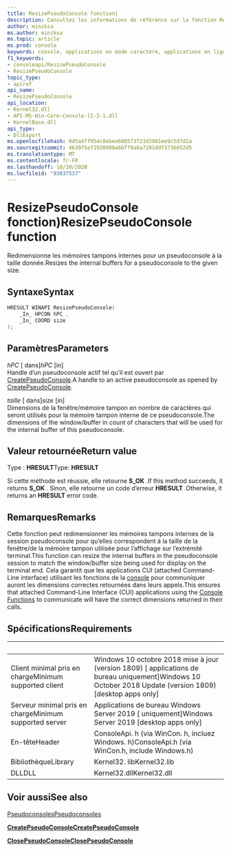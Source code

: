 ```yaml
---
title: ResizePseudoConsole fonction)
description: Consultez les informations de référence sur la fonction ResizePseudoConsole, qui redimensionne les mémoires tampons internes pour un pseudoconsole à la taille donnée.
author: miniksa
ms.author: miniksa
ms.topic: article
ms.prod: console
keywords: console, applications en mode caractère, applications en ligne de commande, applications Terminal Server, API console, conpty, pseudoconsole
f1_keywords:
- consoleapi/ResizePseudoConsole
- ResizePseudoConsole
topic_type:
- apiref
api_name:
- ResizePseudoConsole
api_location:
- Kernel32.dll
- API-MS-Win-Core-Console-l1-2-1.dll
- KernelBase.dll
api_type:
- DllExport
ms.openlocfilehash: 0d5a4ff954c8ebea688573f23d3981ee9c5d7d2a
ms.sourcegitcommit: 463975e71920908a6bff9a6a7291ddf3736652d5
ms.translationtype: MT
ms.contentlocale: fr-FR
ms.lasthandoff: 10/30/2020
ms.locfileid: "93037537"
---
```

# <a name="resizepseudoconsole-function"></a><span data-ttu-id="91e51-104">ResizePseudoConsole fonction)</span><span class="sxs-lookup"><span data-stu-id="91e51-104">ResizePseudoConsole function</span></span>

<span data-ttu-id="91e51-105">Redimensionne les mémoires tampons internes pour un pseudoconsole à la taille donnée.</span><span class="sxs-lookup"><span data-stu-id="91e51-105">Resizes the internal buffers for a pseudoconsole to the given size.</span></span>

## <a name="syntax"></a><span data-ttu-id="91e51-106">Syntaxe</span><span class="sxs-lookup"><span data-stu-id="91e51-106">Syntax</span></span>

```C
HRESULT WINAPI ResizePseudoConsole(
    _In_ HPCON hPC ,
    _In_ COORD size
);
```

## <a name="parameters"></a><span data-ttu-id="91e51-107">Paramètres</span><span class="sxs-lookup"><span data-stu-id="91e51-107">Parameters</span></span>

<span data-ttu-id="91e51-108">*hPC* \[ dans\]</span><span class="sxs-lookup"><span data-stu-id="91e51-108">*hPC* \[in\]</span></span>  
<span data-ttu-id="91e51-109">Handle d’un pseudoconsole actif tel qu’il est ouvert par [CreatePseudoConsole](createpseudoconsole.md).</span><span class="sxs-lookup"><span data-stu-id="91e51-109">A handle to an active pseudoconsole as opened by [CreatePseudoConsole](createpseudoconsole.md).</span></span>

<span data-ttu-id="91e51-110">*taille* \[ dans\]</span><span class="sxs-lookup"><span data-stu-id="91e51-110">*size* \[in\]</span></span>  
<span data-ttu-id="91e51-111">Dimensions de la fenêtre/mémoire tampon en nombre de caractères qui seront utilisés pour la mémoire tampon interne de ce pseudoconsole.</span><span class="sxs-lookup"><span data-stu-id="91e51-111">The dimensions of the window/buffer in count of characters that will be used for the internal buffer of this pseudoconsole.</span></span>

## <a name="return-value"></a><span data-ttu-id="91e51-112">Valeur retournée</span><span class="sxs-lookup"><span data-stu-id="91e51-112">Return value</span></span>

<span data-ttu-id="91e51-113">Type : **HRESULT**</span><span class="sxs-lookup"><span data-stu-id="91e51-113">Type: **HRESULT**</span></span>

<span data-ttu-id="91e51-114">Si cette méthode est réussie, elle retourne **S_OK** .</span><span class="sxs-lookup"><span data-stu-id="91e51-114">If this method succeeds, it returns **S_OK** .</span></span> <span data-ttu-id="91e51-115">Sinon, elle retourne un code d’erreur **HRESULT** .</span><span class="sxs-lookup"><span data-stu-id="91e51-115">Otherwise, it returns an **HRESULT** error code.</span></span>

## <a name="remarks"></a><span data-ttu-id="91e51-116">Remarques</span><span class="sxs-lookup"><span data-stu-id="91e51-116">Remarks</span></span>

<span data-ttu-id="91e51-117">Cette fonction peut redimensionner les mémoires tampons internes de la session pseudoconsole pour qu’elles correspondent à la taille de la fenêtre/de la mémoire tampon utilisée pour l’affichage sur l’extrémité terminal.</span><span class="sxs-lookup"><span data-stu-id="91e51-117">This function can resize the internal buffers in the pseudoconsole session to match the window/buffer size being used for display on the terminal end.</span></span> <span data-ttu-id="91e51-118">Cela garantit que les applications CUI (attached Command-Line interface) utilisant les fonctions de la [console](console-functions.md) pour communiquer auront les dimensions correctes retournées dans leurs appels.</span><span class="sxs-lookup"><span data-stu-id="91e51-118">This ensures that attached Command-Line Interface (CUI) applications using the [Console Functions](console-functions.md) to communicate will have the correct dimensions returned in their calls.</span></span>

## <a name="requirements"></a><span data-ttu-id="91e51-119">Spécifications</span><span class="sxs-lookup"><span data-stu-id="91e51-119">Requirements</span></span>

| &nbsp; | &nbsp; |
|-|-|
| <span data-ttu-id="91e51-120">Client minimal pris en charge</span><span class="sxs-lookup"><span data-stu-id="91e51-120">Minimum supported client</span></span> | <span data-ttu-id="91e51-121">Windows 10 octobre 2018 mise à jour (version 1809) \[ applications de bureau uniquement\]</span><span class="sxs-lookup"><span data-stu-id="91e51-121">Windows 10 October 2018 Update (version 1809) \[desktop apps only\]</span></span> |
| <span data-ttu-id="91e51-122">Serveur minimal pris en charge</span><span class="sxs-lookup"><span data-stu-id="91e51-122">Minimum supported server</span></span> | <span data-ttu-id="91e51-123">Applications de bureau Windows Server 2019 \[ uniquement\]</span><span class="sxs-lookup"><span data-stu-id="91e51-123">Windows Server 2019 \[desktop apps only\]</span></span> |
| <span data-ttu-id="91e51-124">En-tête</span><span class="sxs-lookup"><span data-stu-id="91e51-124">Header</span></span> | <span data-ttu-id="91e51-125">ConsoleApi. h (via WinCon. h, incluez Windows. h)</span><span class="sxs-lookup"><span data-stu-id="91e51-125">ConsoleApi.h (via WinCon.h, include Windows.h)</span></span> |
| <span data-ttu-id="91e51-126">Bibliothèque</span><span class="sxs-lookup"><span data-stu-id="91e51-126">Library</span></span> | <span data-ttu-id="91e51-127">Kernel32. lib</span><span class="sxs-lookup"><span data-stu-id="91e51-127">Kernel32.lib</span></span> |
| <span data-ttu-id="91e51-128">DLL</span><span class="sxs-lookup"><span data-stu-id="91e51-128">DLL</span></span> | <span data-ttu-id="91e51-129">Kernel32.dll</span><span class="sxs-lookup"><span data-stu-id="91e51-129">Kernel32.dll</span></span> |

## <a name="see-also"></a><span data-ttu-id="91e51-130">Voir aussi</span><span class="sxs-lookup"><span data-stu-id="91e51-130">See also</span></span>

[<span data-ttu-id="91e51-131">Pseudoconsoles</span><span class="sxs-lookup"><span data-stu-id="91e51-131">Pseudoconsoles</span></span>](pseudoconsoles.md)

[<span data-ttu-id="91e51-132">**CreatePseudoConsole**</span><span class="sxs-lookup"><span data-stu-id="91e51-132">**CreatePseudoConsole**</span></span>](createpseudoconsole.md)

[<span data-ttu-id="91e51-133">**ClosePseudoConsole**</span><span class="sxs-lookup"><span data-stu-id="91e51-133">**ClosePseudoConsole**</span></span>](closepseudoconsole.md)
